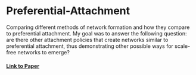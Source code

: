 # Preferential-Attachment
Comparing different methods of network formation and how they compare to preferential attachment. My goal was to answer the following question: are there other attachment policies that create networks similar to preferential attachment, thus demonstrating other possible ways for scale-free networks to emerge?

#### [Link to Paper](Preferential%20Attachment.pdf)
